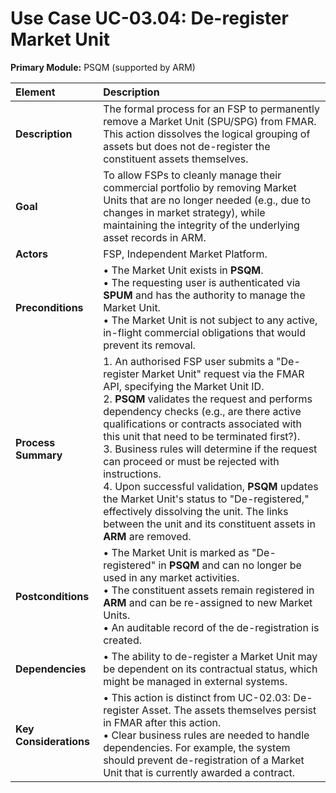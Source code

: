 # Use Case UC-03.04: De-register Market Unit
**Primary Module:** PSQM (supported by ARM)

| Element             | Description                                                                                                                                                                                                                                                         |
| :------------------ | :------------------------------------------------------------------------------------------------------------------------------------------------------------------------------------------------------------------------------------------------------------------ |
| **Description**     | The formal process for an FSP to permanently remove a Market Unit (SPU/SPG) from FMAR. This action dissolves the logical grouping of assets but does not de-register the constituent assets themselves.                                                                    |
| **Goal**            | To allow FSPs to cleanly manage their commercial portfolio by removing Market Units that are no longer needed (e.g., due to changes in market strategy), while maintaining the integrity of the underlying asset records in ARM.                |
| **Actors**          | FSP, Independent Market Platform.                                                                                                                                                                                                                                  |
| **Preconditions**   | • The Market Unit exists in **PSQM**. <br> • The requesting user is authenticated via **SPUM** and has the authority to manage the Market Unit. <br> • The Market Unit is not subject to any active, in-flight commercial obligations that would prevent its removal. |
| **Process Summary** | 1. An authorised FSP user submits a "De-register Market Unit" request via the FMAR API, specifying the Market Unit ID. <br> 2. **PSQM** validates the request and performs dependency checks (e.g., are there active qualifications or contracts associated with this unit that need to be terminated first?). <br> 3. Business rules will determine if the request can proceed or must be rejected with instructions. <br> 4. Upon successful validation, **PSQM** updates the Market Unit's status to "De-registered," effectively dissolving the unit. The links between the unit and its constituent assets in **ARM** are removed. |
| **Postconditions**  | • The Market Unit is marked as "De-registered" in **PSQM** and can no longer be used in any market activities. <br> • The constituent assets remain registered in **ARM** and can be re-assigned to new Market Units. <br> • An auditable record of the de-registration is created. |
| **Dependencies**    | • The ability to de-register a Market Unit may be dependent on its contractual status, which might be managed in external systems.                                                                                                                                   |
| **Key Considerations** | • This action is distinct from UC-02.03: De-register Asset. The assets themselves persist in FMAR after this action. <br> • Clear business rules are needed to handle dependencies. For example, the system should prevent de-registration of a Market Unit that is currently awarded a contract. |
